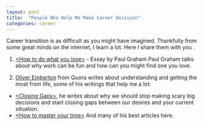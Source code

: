 ```yaml
---
layout: post
title:  "People Who Help Me Make Career Decision"
categories: career
---
```


Career transition is as difficult as you might have imagined. Thankfully from
some great minds on the internet, I learn a lot. Here I share them with you .

1. [\<How to do what you love\>](http://www.paulgraham.com/love.html) - Essay by Paul Graham
Paul Graham talks about why work can be fun and how can you might find one you
love.

2. [Oliver Emberton](http://oliveremberton.com) from Quora writes about understanding and getting the most from life, some of his writings that help me a lot:
  * [\<Closing Gaps\>](http://www.quora.com/Career-Advice/At-age-25-would-you-pursue-a-good-paying-corporate-job-that-makes-you-unhappy-or-a-hobby-that-makes-you-happy-but-has-no-guarantee-to-pay-the-bills/answer/Oliver-Emberton), he writes about why we should stop making scary big decisions and start closing gaps between our desires and your current
  situation.
  * [\<How to master your time\>](http://oliveremberton.com/2013/how-to-master-your-time/) And many of his best articles here.
